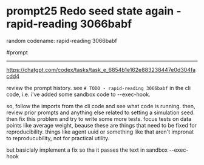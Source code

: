 # prompt25 Redo seed state again - rapid-reading 3066babf

random codename: rapid-reading 3066babf

#prompt

***
https://chatgpt.com/codex/tasks/task_e_6854b1e162e883238447e0d304facdd4

review the prompt history. see `# TODO - rapid-reading 3066babf` in the cli code, i.e. i've added some sandbox code to --exec-hook. 

so, follow the imports from the cli code and see what code is running. then, review prior prompts and anything else related to setting a simulation seed. then fix this problem and try to write some more tests. focus tests on data points like average weight, beause these are things that need to be fixed for reproducibility. things like agent uuid or something like that aren't impronat to reproducubility, not for practical utility. 

but basiclaly implement a fix so tha it passes the text in sandbox --exec-hook

